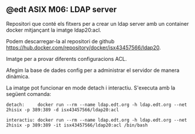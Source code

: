 @edt ASIX M06: LDAP server
--------------------------
Repositori que conté els fitxers per a crear un ldap server amb un container docker mitjançant la imatge ldap20:acl.

Podem descarregar-la al repositori de github https://hub.docker.com/repository/docker/isx43457566/ldap20.

Imatge per a provar diferents configuracions ACL.

Afegim la base de dades config per a administrar el servidor de manera dinàmica.

La imatge pot funcionar en mode detach i interactiu. S'executa amb la següent comanda:

    detach:     docker run --rm --name ldap.edt.org -h ldap.edt.org --net 2hisix -p 389:389 -d isx43457566/ldap20:acl
    
    interactiu: docker run --rm --name ldap.edt.org -h ldap.edt.org --net 2hisix -p 389:389 -it isx43457566/ldap20:acl /bin/bash
    
